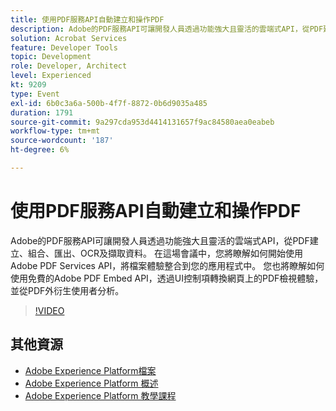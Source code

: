 ```yaml
---
title: 使用PDF服務API自動建立和操作PDF
description: Adobe的PDF服務API可讓開發人員透過功能強大且靈活的雲端式API，從PDF建立、組合、匯出、OCR及擷取資料。 在這場會議中，您將瞭解如何開始使用Adobe PDF Services API，將檔案體驗整合到您的應用程式中。 您也將瞭解如何使用免費的Adobe PDF Embed API，透過UI控制項轉換網頁上的PDF檢視體驗，並從PDF外衍生使用者分析。
solution: Acrobat Services
feature: Developer Tools
topic: Development
role: Developer, Architect
level: Experienced
kt: 9209
type: Event
exl-id: 6b0c3a6a-500b-4f7f-8872-0b6d9035a485
duration: 1791
source-git-commit: 9a297cda953d4414131657f9ac84580aea0eabeb
workflow-type: tm+mt
source-wordcount: '187'
ht-degree: 6%

---
```


# 使用PDF服務API自動建立和操作PDF

Adobe的PDF服務API可讓開發人員透過功能強大且靈活的雲端式API，從PDF建立、組合、匯出、OCR及擷取資料。 在這場會議中，您將瞭解如何開始使用Adobe PDF Services API，將檔案體驗整合到您的應用程式中。 您也將瞭解如何使用免費的Adobe PDF Embed API，透過UI控制項轉換網頁上的PDF檢視體驗，並從PDF外衍生使用者分析。

>[!VIDEO](https://video.tv.adobe.com/v/338039/?quality=12&learn=on&hidetitle=true)

## 其他資源

- [Adobe Experience Platform檔案](https://experienceleague.adobe.com/docs/experience-platform.html?lang=zh-Hant)
- [Adobe Experience Platform 概述](https://experienceleague.adobe.com/docs/experience-platform/landing/home.html?lang=zh-Hant)
- [Adobe Experience Platform 教學課程](https://experienceleague.adobe.com/docs/platform-learn/tutorials/overview.html?lang=zh-Hant)
